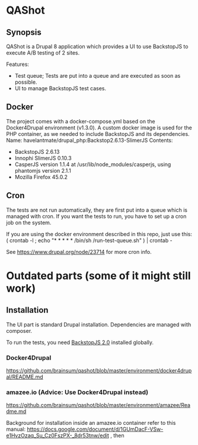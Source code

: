 # QAShot

## Synopsis

QAShot is a Drupal 8 application which provides a UI to use BackstopJS to execute A/B testing of 2 sites.

Features:
* Test queue; Tests are put into a queue and are executed as soon as possible.
* UI to manage BackstopJS test cases.

## Docker
The project comes with a docker-compose.yml based on the Docker4Drupal environment (v1.3.0).
A custom docker image is used for the PHP container, as we needed to include BackstopJS and its dependencies.
Name: havelantmate/drupal_php:Backstop2.6.13-SlimerJS
Contents:
* BackstopJS 2.6.13
* Innophi SlimerJS 0.10.3
* CasperJS version 1.1.4 at /usr/lib/node_modules/casperjs, using phantomjs version 2.1.1
* Mozilla Firefox 45.0.2

## Cron
The tests are not run automatically, they are first put into a queue which is managed with cron.
If you want the tests to run, you have to set up a cron job on the system.

If you are using the docker environment described in this repo, just use this:
( crontab -l ; echo "* * * * * /bin/sh <path-to-project>/run-test-queue.sh" ) | crontab -

See https://www.drupal.org/node/23714 for more cron info.

# Outdated parts (some of it might still work)
## Installation

The UI part is standard Drupal installation. Dependencies are managed with composer.

To run the tests, you need [BackstopJS 2.0](https://github.com/garris/BackstopJS "BackstopJS Repository") installed globally. 

### Docker4Drupal
https://github.com/brainsum/qashot/blob/master/environment/docker4drupal/README.md
### amazee.io (Advice: Use Docker4Drupal instead)
https://github.com/brainsum/qashot/blob/master/environment/amazee/Readme.md

Background for installation inside an amazee.io container refer to this manual:
https://docs.google.com/document/d/1GUmDacF-VSw-e1HvzOzaq_Su_Cz0FszPX-_8dr53tnw/edit , then
